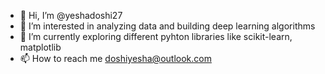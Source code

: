 - 👋 Hi, I’m @yeshadoshi27
- 👀 I’m interested in analyzing data and building deep learning algorithms 
- 🌱 I’m currently exploring different pyhton libraries like scikit-learn, matplotlib
- 📫 How to reach me doshiyesha@outlook.com

<!---
yeshadoshi27/yeshadoshi27 is a ✨ special ✨ repository because its `README.md` (this file) appears on your GitHub profile.
You can click the Preview link to take a look at your changes.
--->
